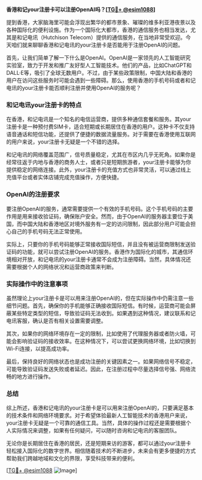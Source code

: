 **香港和记your注册卡可以注册OpenAI吗？[[TG💪+ @esim1088](https://t.me/s/esim1088)]**

提到香港，大家脑海里可能会浮现出繁华的都市景象、璀璨的维多利亚港夜景以及各种国际化的便利设施。作为一个国际化大都市，香港的通信服务也相当发达，尤其是和记电讯（Hutchison Telecom）提供的通信服务，在当地非常受欢迎。今天咱们就来聊聊香港和记电讯的your注册卡是否能用于注册OpenAI的问题。

首先，让我们简单了解一下什么是OpenAI。OpenAI是一家领先的人工智能研究实验室，致力于开发和推广友好型人工智能技术。他们的产品，比如ChatGPT和DALL·E等，吸引了全球无数用户。不过，由于某些政策限制，中国大陆和香港的用户在访问这些服务时可能会遇到一些障碍。那么，使用香港的手机号码或者和记电讯的your注册卡能否顺利注册并使用OpenAI的服务呢？

### 和记电讯your注册卡的特点

在香港，和记电讯是一个知名的电信运营商，提供多种通信套餐和服务。其your注册卡是一种预付费SIM卡，适合短期或长期居住在香港的用户。这种卡不仅支持语音通话和短信功能，还提供了便捷的数据流量服务。对于需要在香港使用互联网的用户来说，your注册卡无疑是一个不错的选择。

和记电讯的网络覆盖范围广，信号质量稳定，尤其在市区内几乎无死角。如果你是经常往返于内地与香港的商务人士，或者只是短期旅游者，your注册卡能够为你提供稳定的网络连接。此外，your注册卡的充值方式也非常灵活，可以通过线上充值平台或者实体店铺完成充值操作，方便快捷。

### OpenAI的注册要求

要注册OpenAI的服务，通常需要提供一个有效的手机号码。这个手机号码的主要作用是用来接收验证码，确保账户安全。然而，由于OpenAI的服务器主要位于美国，而中国大陆和香港地区对境外服务有一定的访问限制，因此部分用户可能会担心自己的手机号码无法正常使用。

实际上，只要你的手机号码能够正常接收国际短信，并且没有被运营商限制发送验证码的功能，就可以尝试注册OpenAI的服务。香港作为国际化的城市，其通信环境相对开放，和记电讯的your注册卡通常不会成为注册障碍。当然，具体情况还需要根据个人的网络状况和运营商政策来判断。

### 实际操作中的注意事项

虽然理论上your注册卡是可以用来注册OpenAI的，但在实际操作中仍需注意一些细节问题。首先，确保你的手机能够正确接收国际短信。有时候，运营商可能会屏蔽某些特定类型的短信，导致验证码无法收到。如果遇到这种情况，建议联系和记电讯客服，确认是否有相关设置需要调整。

其次，如果你的网络环境存在一定的限制，比如使用了代理服务器或者防火墙，可能会影响验证码的接收效率。在这种情况下，可以尝试更换网络环境，比如切换到Wi-Fi连接，以提高成功率。

最后，保持良好的网络状态也是成功注册的关键因素之一。如果网络信号不稳定，可能导致验证码发送失败或者延迟。因此，在注册过程中尽量选择信号强、网络流畅的地方进行操作。

### 总结

综上所述，香港和记电讯的your注册卡是可以用来注册OpenAI的，只要满足基本的技术条件和网络环境要求。对于希望体验最新人工智能技术的香港用户来说，your注册卡无疑是一个可靠的通信工具。当然，具体的操作过程还是需要根据个人实际情况来调整，如果有任何疑问，可以随时咨询和记电讯的客服团队。

无论你是长期居住在香港的居民，还是短期来访的游客，都可以通过your注册卡轻松接入国际化的数字世界。相信随着技术的不断进步，未来会有更多便捷的方式帮助我们跨越地域和文化的界限，享受科技带来的便利。

[[TG💪+ @esim1088](https://t.me/s/esim1088) ![Image](https://i.postimg.cc/4NQfJmqS/Snipaste-2025-05-13-00-14-12.png)]